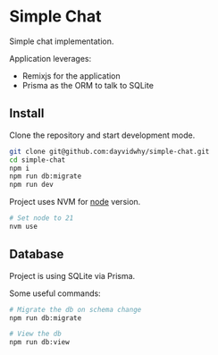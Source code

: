 # Simple Chat
Simple chat implementation.

Application leverages:
* Remixjs for the application
* Prisma as the ORM to talk to SQLite

## Install
Clone the repository and start development mode.
```bash
git clone git@github.com:dayvidwhy/simple-chat.git
cd simple-chat
npm i
npm run db:migrate
npm run dev
```

Project uses NVM for [node](https://github.com/nvm-sh/nvm) version. 
```bash
# Set node to 21
nvm use
```

## Database
Project is using SQLite via Prisma.

Some useful commands:
```bash
# Migrate the db on schema change
npm run db:migrate

# View the db
npm run db:view
```